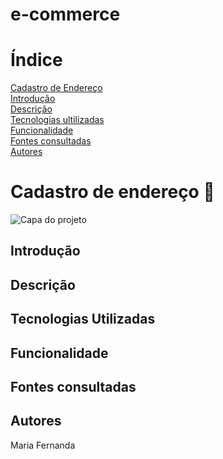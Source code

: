 # e-commerce
# Índice
 
[Cadastro de Endereço]()  
[Introdução]()  
[Descrição]()  
[Tecnologias ultilizadas ]()  
[Funcionalidade]()  
[Fontes consultadas ]()  
[Autores]()  
 
# Cadastro de endereço 🔗
 
 
![Capa do projeto]()
 
## Introdução

 
 
## Descrição

 
## Tecnologias Utilizadas

 
## Funcionalidade
 
## Fontes consultadas
 
## Autores
Maria Fernanda 